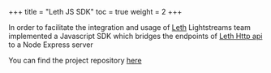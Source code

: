 +++
title = "Leth JS SDK"
toc = true
weight = 2
+++


In order to facilitate the integration and usage of [Leth](/getting-started/quick-start)
Lightstreams team implemented a Javascript SDK which bridges the endpoints of  [Leth Http api](https://docs.lightstreams.network/api-docs)
to a Node Express server

You can find the project repository [here](https://github.com/lightstreams-network/lightstreams-js-sdk)
